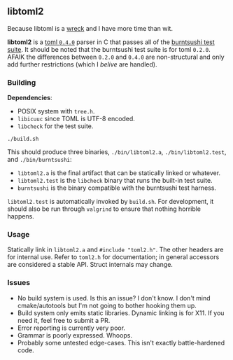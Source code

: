 ## libtoml2

Because libtoml is a [wreck](https://github.com/lye/libtoml/commit/325b71a5def3ce49fa75ce78036ce144486b6826) and I have more time than wit.

**libtoml2** is a [toml `0.4.0`](https://github.com/toml-lang/toml) parser in C that passes all of the [burntsushi test suite](https://github.com/BurntSushi/toml-test). It should be noted that the burntsushi test suite is for toml `0.2.0`. AFAIK the differences between `0.2.0` and `0.4.0` are non-structural and only add further restrictions (which I _belive_ are handled).

### Building

**Dependencies**:

 * POSIX system with `tree.h`.
 * `libicuuc` since TOML is UTF-8 encoded.
 * `libcheck` for the test suite.

```
./build.sh
```

This should produce three binaries, `./bin/libtoml2.a`, `./bin/libtoml2.test`, and `./bin/burntsushi`:

 * `libtoml2.a` is the final artifact that can be statically linked or whatever.
 * `libtoml2.test` is the `libcheck` binary that runs the built-in test suite.
 * `burntsushi` is the binary compatible with the burntsushi test harness.

`libtoml2.test` is automatically invoked by `build.sh`. For development, it should also be run through `valgrind` to ensure that nothing horrible happens.

### Usage

Statically link in `libtoml2.a` and `#include "toml2.h"`. The other headers are for internal use. Refer to `toml2.h` for documentation; in general accessors are considered a stable API. Struct internals may change.

### Issues

 * No build system is used. Is this an issue? I don't know. I don't mind cmake/autotools but I'm not going to bother hooking them up.
 * Build system only emits static libraries. Dynamic linking is for X11. If you need it, feel free to submit a PR.
 * Error reporting is currently very poor.
 * Grammar is poorly expressed. Whoops.
 * Probably some untested edge-cases. This isn't exactly battle-hardened code.
